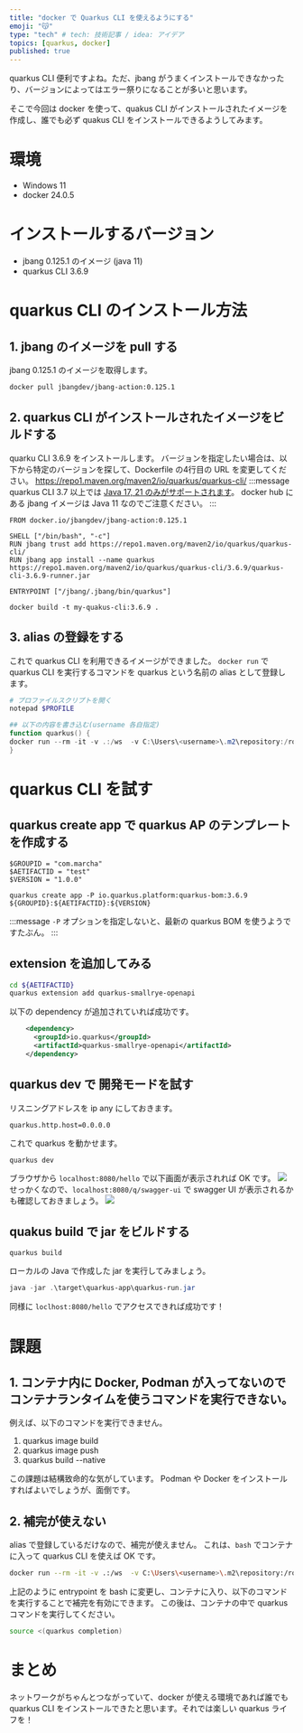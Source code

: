 ```yaml
---
title: "docker で Quarkus CLI を使えるようにする"
emoji: "😽"
type: "tech" # tech: 技術記事 / idea: アイデア
topics: [quarkus, docker]
published: true
---
```

quarkus CLI 便利ですよね。ただ、jbang がうまくインストールできなかったり、バージョンによってはエラー祭りになることが多いと思います。

そこで今回は docker を使って、quakus CLI がインストールされたイメージを作成し、誰でも必ず quakus CLI をインストールできるようしてみます。
# 環境
- Windows 11
- docker 24.0.5
# インストールするバージョン
- jbang 0.125.1 のイメージ (java 11)
- quarkus CLI 3.6.9

# quarkus CLI のインストール方法

## 1. jbang のイメージを pull する
jbang 0.125.1 のイメージを取得します。
```sh
docker pull jbangdev/jbang-action:0.125.1
```
## 2. quarkus CLI がインストールされたイメージをビルドする
quarku CLI 3.6.9 をインストールします。
バージョンを指定したい場合は、以下から特定のバージョンを探して、Dockerfile の4行目の URL を変更してください。
https://repo1.maven.org/maven2/io/quarkus/quarkus-cli/
:::message
quarkus CLI 3.7 以上では [Java 17, 21 のみがサポートされます](https://ja.quarkus.io/blog/java-17/)。
docker hub にある jbang イメージは Java 11 なのでご注意ください。
:::


```Dockerfile:Dockerfile
FROM docker.io/jbangdev/jbang-action:0.125.1

SHELL ["/bin/bash", "-c"]
RUN jbang trust add https://repo1.maven.org/maven2/io/quarkus/quarkus-cli/
RUN jbang app install --name quarkus https://repo1.maven.org/maven2/io/quarkus/quarkus-cli/3.6.9/quarkus-cli-3.6.9-runner.jar

ENTRYPOINT ["/jbang/.jbang/bin/quarkus"]
```

```sh:ビルドコマンド
docker build -t my-quakus-cli:3.6.9 .
```

## 3. alias の登録をする
これで quarkus CLI を利用できるイメージができました。
`docker run` で quarkus CLI を実行するコマンドを quarkus という名前の alias として登録します。

```powershell
# プロファイルスクリプトを開く
notepad $PROFILE

## 以下の内容を書き込む(username 各自指定)
function quarkus() {
docker run --rm -it -v .:/ws  -v C:\Users\<username>\.m2\repository:/root/.m2/repository --workdir=/ws -p 8080:8080 -p 5005:5005 my-quarkus-cli:3.6.9 $args
}
```

# quarkus CLI を試す

## quarkus create app で quarkus AP のテンプレートを作成する
```powershell:テンプレート作成コマンド
$GROUPID = "com.marcha"
$AETIFACTID = "test"
$VERSION = "1.0.0"
 
quarkus create app -P io.quarkus.platform:quarkus-bom:3.6.9  ${GROUPID}:${AETIFACTID}:${VERSION}
```
:::message
`-P` オプションを指定しないと、最新の quarkus BOM を使うようですたぶん。
:::

## extension を追加してみる
```sh
cd ${AETIFACTID}
quarkus extension add quarkus-smallrye-openapi
```
以下の dependency が追加されていれば成功です。
```xml:pom.xml
    <dependency>
      <groupId>io.quarkus</groupId>
      <artifactId>quarkus-smallrye-openapi</artifactId>
    </dependency>
```

## quarkus dev で 開発モードを試す
リスニングアドレスを ip any にしておきます。
```properties:src/main/resources/application.properties
quarkus.http.host=0.0.0.0
```

これで quarkus を動かせます。
```sh:開発モードを開始するコマンド
quarkus dev
```
ブラウザから `localhost:8080/hello` で以下画面が表示されれば OK です。
![](https://storage.googleapis.com/zenn-user-upload/577e13d289ff-20250331.png)
せっかくなので、`localhost:8080/q/swagger-ui` で swagger UI が表示されるかも確認しておきましょう。
![](https://storage.googleapis.com/zenn-user-upload/3b19e4acc1ae-20250331.png)

## quakus build で jar をビルドする
```sh:ビルドコマンド
quarkus build
```
ローカルの Java で作成した jar を実行してみましょう。
```powershell
java -jar .\target\quarkus-app\quarkus-run.jar
```

同様に `loclhost:8080/hello` でアクセスできれば成功です！

# 課題
## 1. コンテナ内に Docker, Podman が入ってないのでコンテナランタイムを使うコマンドを実行できない。
例えば、以下のコマンドを実行できません。
1. quarkus image build
2. quarkus image push
3. quarkus build --native

この課題は結構致命的な気がしています。
Podman や Docker をインストールすればよいでしょうが、面倒です。

## 2. 補完が使えない
alias で登録しているだけなので、補完が使えません。
これは、`bash` でコンテナに入って quarkus CLI を使えば OK です。

```sh
docker run --rm -it -v .:/ws  -v C:\Users\<username>\.m2\repository:/root/.m2/repository --workdir=/ws -p 8080:8080 -p 5005:5005 --entrypoint bash my-quarkus-cli:3.6.9
```

上記のように entrypoint を bash に変更し、コンテナに入り、以下のコマンドを実行することで補完を有効にできます。
この後は、コンテナの中で quarkus コマンドを実行してください。
```sh
source <(quarkus completion)
```

# まとめ
ネットワークがちゃんとつながっていて、docker が使える環境であれば誰でも quarkus CLI をインストールできたと思います。それでは楽しい quarkus ライフを！